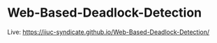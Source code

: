 # Web-Based-Deadlock-Detection

Live: https://iiuc-syndicate.github.io/Web-Based-Deadlock-Detection/

